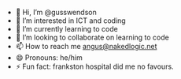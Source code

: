 - 👋 Hi, I’m @gusswendson
- 👀 I’m interested in ICT and coding
- 🌱 I’m currently learning to code
- 💞️ I’m looking to collaborate on learning to code
- 📫 How to reach me angus@nakedlogic.net
- 😄 Pronouns: he/him
- ⚡ Fun fact: frankston hospital did me no favours.

<!---
gusswendson/gusswendson is a ✨ special ✨ repository because its `README.md` (this file) appears on your GitHub profile.
You can click the Preview link to take a look at your changes.
--->
